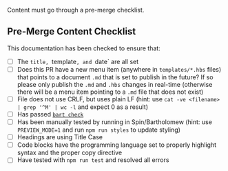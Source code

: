 Content must go through a pre-merge checklist.

## Pre-Merge Content Checklist

This documentation has been checked to ensure that:

- [ ] The `title, `template`, and `date` are all set
- [ ] Does this PR have a new menu item (anywhere in `templates/*.hbs` files) that points to a document `.md` that is set to publish in the future? If so please only publish the `.md` and `.hbs` changes in real-time (otherwise there will be a menu item pointing to a `.md` file that does not exist)
- [ ] File does not use CRLF, but uses plain LF (hint: use `cat -ve <filename> | grep '^M' | wc -l` and expect 0 as a result) 
- [ ] Has passed [`bart check`](https://developer.fermyon.com/bartholomew/quickstart)
- [ ] Has been manually tested by running in Spin/Bartholomew (hint: use `PREVIEW_MODE=1` and run `npm run styles` to update styling)
- [ ] Headings are using Title Case
- [ ] Code blocks have the programming language set to properly highlight syntax and the proper copy directive
- [ ] Have tested with `npm run test` and resolved all errors
